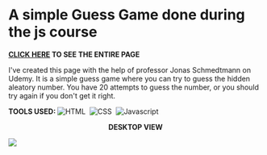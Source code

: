 # A simple Guess Game done during the js course

<b>[CLICK HERE](https://henriquenagy.github.io/Guess-Game-JavaScriptCourse2024/) TO SEE THE ENTIRE PAGE</b>

I've created this page with the help of professor Jonas Schmedtmann on Udemy. It is a simple guess game where you can try to guess the hidden aleatory number. You have 20 attempts to guess the number, or you should try again if you don't get it right.

<b>TOOLS USED: </b> 
![HTML](https://img.shields.io/badge/HTML5-E34F26?style=for-the-badge&logo=html5&logoColor=white)&nbsp;
![CSS](https://img.shields.io/badge/CSS3-1572B6?style=for-the-badge&logo=css3&logoColor=white)&nbsp;
![Javascript](https://img.shields.io/badge/JavaScript-323330?style=for-the-badge&logo=javascript&logoColor=F7DF1E)


<p align="center"><b>DESKTOP VIEW</b></p>

<img src="https://i.ibb.co/y88xFxG/Guess-game.png"/>
